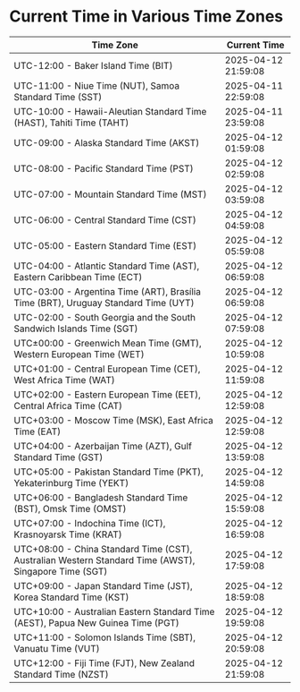 # Current Time in Various Time Zones

| Time Zone | Current Time |
|-----------|--------------|
| UTC-12:00 - Baker Island Time (BIT) | 2025-04-12 21:59:08 |
| UTC-11:00 - Niue Time (NUT), Samoa Standard Time (SST) | 2025-04-11 22:59:08 |
| UTC-10:00 - Hawaii-Aleutian Standard Time (HAST), Tahiti Time (TAHT) | 2025-04-11 23:59:08 |
| UTC-09:00 - Alaska Standard Time (AKST) | 2025-04-12 01:59:08 |
| UTC-08:00 - Pacific Standard Time (PST) | 2025-04-12 02:59:08 |
| UTC-07:00 - Mountain Standard Time (MST) | 2025-04-12 03:59:08 |
| UTC-06:00 - Central Standard Time (CST) | 2025-04-12 04:59:08 |
| UTC-05:00 - Eastern Standard Time (EST) | 2025-04-12 05:59:08 |
| UTC-04:00 - Atlantic Standard Time (AST), Eastern Caribbean Time (ECT) | 2025-04-12 06:59:08 |
| UTC-03:00 - Argentina Time (ART), Brasília Time (BRT), Uruguay Standard Time (UYT) | 2025-04-12 06:59:08 |
| UTC-02:00 - South Georgia and the South Sandwich Islands Time (SGT) | 2025-04-12 07:59:08 |
| UTC±00:00 - Greenwich Mean Time (GMT), Western European Time (WET) | 2025-04-12 10:59:08 |
| UTC+01:00 - Central European Time (CET), West Africa Time (WAT) | 2025-04-12 11:59:08 |
| UTC+02:00 - Eastern European Time (EET), Central Africa Time (CAT) | 2025-04-12 12:59:08 |
| UTC+03:00 - Moscow Time (MSK), East Africa Time (EAT) | 2025-04-12 12:59:08 |
| UTC+04:00 - Azerbaijan Time (AZT), Gulf Standard Time (GST) | 2025-04-12 13:59:08 |
| UTC+05:00 - Pakistan Standard Time (PKT), Yekaterinburg Time (YEKT) | 2025-04-12 14:59:08 |
| UTC+06:00 - Bangladesh Standard Time (BST), Omsk Time (OMST) | 2025-04-12 15:59:08 |
| UTC+07:00 - Indochina Time (ICT), Krasnoyarsk Time (KRAT) | 2025-04-12 16:59:08 |
| UTC+08:00 - China Standard Time (CST), Australian Western Standard Time (AWST), Singapore Time (SGT) | 2025-04-12 17:59:08 |
| UTC+09:00 - Japan Standard Time (JST), Korea Standard Time (KST) | 2025-04-12 18:59:08 |
| UTC+10:00 - Australian Eastern Standard Time (AEST), Papua New Guinea Time (PGT) | 2025-04-12 19:59:08 |
| UTC+11:00 - Solomon Islands Time (SBT), Vanuatu Time (VUT) | 2025-04-12 20:59:08 |
| UTC+12:00 - Fiji Time (FJT), New Zealand Standard Time (NZST) | 2025-04-12 21:59:08 |
